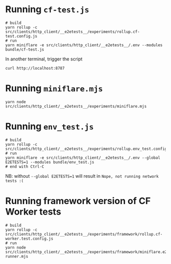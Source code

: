 # Running `cf-test.js`
```
# build
yarn rollup -c src/clients/http_client/__e2etests__/experiments/rollup.cf-test.config.js
# run
yarn miniflare -e src/clients/http_client/__e2etests__/.env --modules bundle/cf-test.js
```

In another terminal, trigger the script
```
curl http://localhost:8787
```

# Running `miniflare.mjs`
```
yarn node src/clients/http_client/__e2etests__/experiments/miniflare.mjs
```

# Running `env_test.js`
```
# build
yarn rollup -c src/clients/http_client/__e2etests__/experiments/rollup.env_test.config.js
# run
yarn miniflare -e src/clients/http_client/__e2etests__/.env --global E2ETESTS=1 --modules bundle/env_test.js
# end with Ctrl-C
```
NB: without `--global E2ETESTS=1` will result in `Nope, not running network tests :(`

# Running framework version of CF Worker tests
```
# build
yarn rollup -c src/clients/http_client/__e2etests__/experiments/framework/rollup.cf-worker.test.config.js
# run
yarn node src/clients/http_client/__e2etests__/experiments/framework/miniflare.e2e-runner.mjs
```

